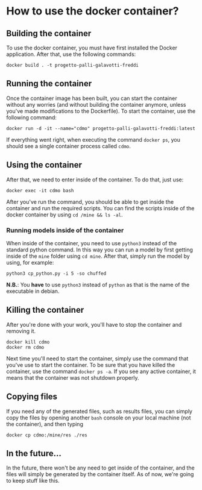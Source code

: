 # How to use the docker container?

## Building the container
To use the docker container, you must have first installed the Docker application.
After that, use the following commands:
```
docker build . -t progetto-palli-galavotti-freddi
```

## Running the container
Once the container image has been built, you can start the container without any worries (and without building the container anymore, unless you've made modifications to the Dockerfile).
To start the container, use the following command:
```
docker run -d -it --name="cdmo" progetto-palli-galavotti-freddi:latest
```
If everything went right, when executing the command `docker ps`, you should see a single container process called `cdmo`.

## Using the container
After that, we need to enter inside of the container. To do that, just use:
```
docker exec -it cdmo bash
```
After you've run the command, you should be able to get inside the container and run the required scripts.
You can find the scripts inside of the docker container by using `cd /mine && ls -al`.

### Running models inside of the container
When inside of the container, you need to use `python3` instead of the standard python command.
In this way you can run a model by first getting inside of the `mine` folder using `cd mine`.
After that, simply run the model by using, for example:
```
python3 cp_python.py -i 5 -so chuffed
```
__N.B.__: You __have__ to use `python3` instead of `python` as that is the name of the executable in debian. 

## Killing the container
After you're done with your work, you'll have to stop the container and removing it.
```
docker kill cdmo
docker rm cdmo
```
Next time you'll need to start the container, simply use the command that you've use to start the container.
To be sure that you have killed the container, use the command `docker ps -a`. If you see any active container, it means that the container was not shutdown properly.

## Copying files
If you need any of the generated files, such as results files, you can simply copy the files by opening another `bash` console on your local machine (not the container), and then typing

```
docker cp cdmo:/mine/res ./res
```

## In the future...
In the future, there won't be any need to get inside of the container, and the files will simply be generated by the container itself.
As of now, we're going to keep stuff like this.